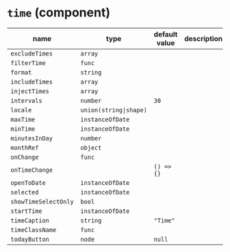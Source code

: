 `time` (component)
==================


| name  | type  | default value  | description  |
|---|---|---|---|
|`excludeTimes`|`array`|||
|`filterTime`|`func`|||
|`format`|`string`|||
|`includeTimes`|`array`|||
|`injectTimes`|`array`|||
|`intervals`|`number`|`30`||
|`locale`|`union(string\|shape)`|||
|`maxTime`|`instanceOfDate`|||
|`minTime`|`instanceOfDate`|||
|`minutesInDay`|`number`|||
|`monthRef`|`object`|||
|`onChange`|`func`|||
|`onTimeChange`||`() => {}`||
|`openToDate`|`instanceOfDate`|||
|`selected`|`instanceOfDate`|||
|`showTimeSelectOnly`|`bool`|||
|`startTime`|`instanceOfDate`|||
|`timeCaption`|`string`|`"Time"`||
|`timeClassName`|`func`|||
|`todayButton`|`node`|`null`||